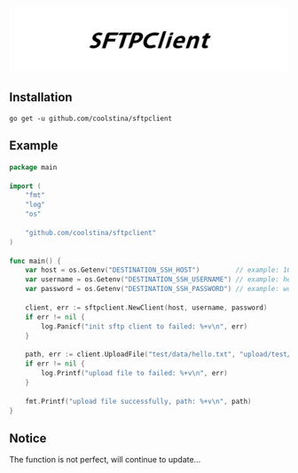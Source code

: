 ![sftpclient](assets/banner/sftpclient.jpg)

## Installation

```shell script
go get -u github.com/coolstina/sftpclient
```

## Example

```go
package main

import (
	"fmt"
	"log"
	"os"

	"github.com/coolstina/sftpclient"
)

func main() {
	var host = os.Getenv("DESTINATION_SSH_HOST")         // example: 100.100.100.100:22
	var username = os.Getenv("DESTINATION_SSH_USERNAME") // example: hello
	var password = os.Getenv("DESTINATION_SSH_PASSWORD") // example: world

	client, err := sftpclient.NewClient(host, username, password)
	if err != nil {
		log.Panicf("init sftp client to failed: %+v\n", err)
	}

	path, err := client.UploadFile("test/data/hello.txt", "upload/test/hello.txt")
	if err != nil {
		log.Printf("upload file to failed: %+v\n", err)
	}

	fmt.Printf("upload file successfully, path: %+v\n", path)
}
```

## Notice

The function is not perfect, will continue to update...
